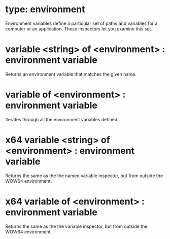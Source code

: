 # type: environment

Environment variables define a particular set of paths and variables for a computer or an application. These inspectors let you examine this set.

# variable &lt;string&gt; of &lt;environment&gt; : environment variable

Returns an environment variable that matches the given name.

# variable of &lt;environment&gt; : environment variable

Iterates through all the environment variables defined.

# x64 variable &lt;string&gt; of &lt;environment&gt; : environment variable

Returns the same as the the named variable inspector, but from outside the WOW64 environment.

# x64 variable of &lt;environment&gt; : environment variable

Returns the same as the the variable inspector, but from outside the WOW64 environment.
